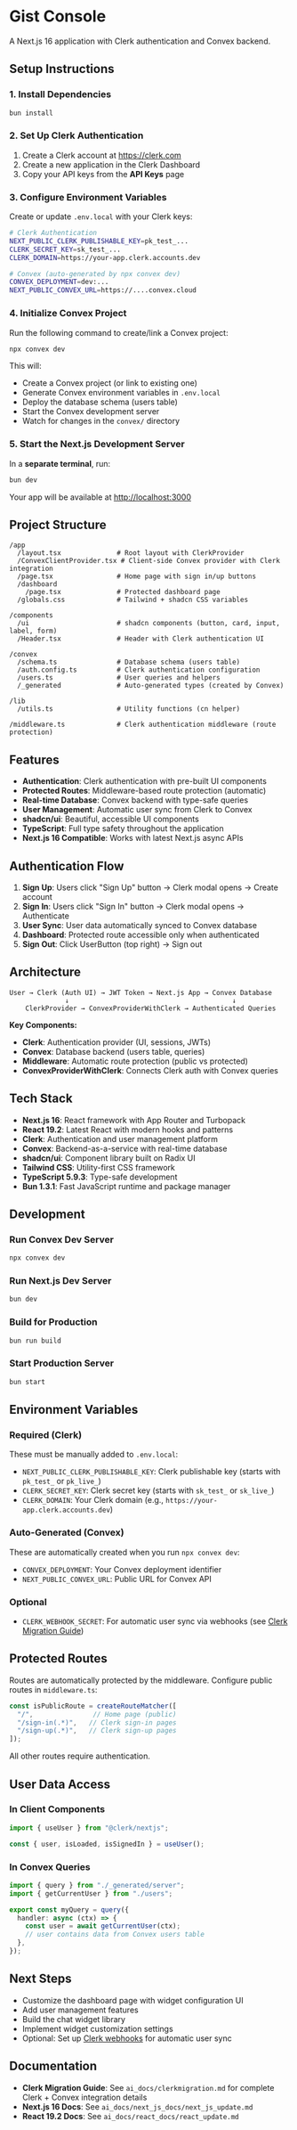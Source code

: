 # Gist Console

A Next.js 16 application with Clerk authentication and Convex backend.

## Setup Instructions

### 1. Install Dependencies

```bash
bun install
```

### 2. Set Up Clerk Authentication

1. Create a Clerk account at https://clerk.com
2. Create a new application in the Clerk Dashboard
3. Copy your API keys from the **API Keys** page

### 3. Configure Environment Variables

Create or update `.env.local` with your Clerk keys:

```bash
# Clerk Authentication
NEXT_PUBLIC_CLERK_PUBLISHABLE_KEY=pk_test_...
CLERK_SECRET_KEY=sk_test_...
CLERK_DOMAIN=https://your-app.clerk.accounts.dev

# Convex (auto-generated by npx convex dev)
CONVEX_DEPLOYMENT=dev:...
NEXT_PUBLIC_CONVEX_URL=https://....convex.cloud
```

### 4. Initialize Convex Project

Run the following command to create/link a Convex project:

```bash
npx convex dev
```

This will:
- Create a Convex project (or link to existing one)
- Generate Convex environment variables in `.env.local`
- Deploy the database schema (users table)
- Start the Convex development server
- Watch for changes in the `convex/` directory

### 5. Start the Next.js Development Server

In a **separate terminal**, run:

```bash
bun dev
```

Your app will be available at [http://localhost:3000](http://localhost:3000)

## Project Structure

```
/app
  /layout.tsx              # Root layout with ClerkProvider
  /ConvexClientProvider.tsx # Client-side Convex provider with Clerk integration
  /page.tsx                # Home page with sign in/up buttons
  /dashboard
    /page.tsx              # Protected dashboard page
  /globals.css             # Tailwind + shadcn CSS variables

/components
  /ui                      # shadcn components (button, card, input, label, form)
  /Header.tsx              # Header with Clerk authentication UI

/convex
  /schema.ts               # Database schema (users table)
  /auth.config.ts          # Clerk authentication configuration
  /users.ts                # User queries and helpers
  /_generated              # Auto-generated types (created by Convex)

/lib
  /utils.ts                # Utility functions (cn helper)

/middleware.ts             # Clerk authentication middleware (route protection)
```

## Features

- **Authentication**: Clerk authentication with pre-built UI components
- **Protected Routes**: Middleware-based route protection (automatic)
- **Real-time Database**: Convex backend with type-safe queries
- **User Management**: Automatic user sync from Clerk to Convex
- **shadcn/ui**: Beautiful, accessible UI components
- **TypeScript**: Full type safety throughout the application
- **Next.js 16 Compatible**: Works with latest Next.js async APIs

## Authentication Flow

1. **Sign Up**: Users click "Sign Up" button → Clerk modal opens → Create account
2. **Sign In**: Users click "Sign In" button → Clerk modal opens → Authenticate
3. **User Sync**: User data automatically synced to Convex database
4. **Dashboard**: Protected route accessible only when authenticated
5. **Sign Out**: Click UserButton (top right) → Sign out

## Architecture

```
User → Clerk (Auth UI) → JWT Token → Next.js App → Convex Database
              ↓                                         ↓
    ClerkProvider → ConvexProviderWithClerk → Authenticated Queries
```

**Key Components:**
- **Clerk**: Authentication provider (UI, sessions, JWTs)
- **Convex**: Database backend (users table, queries)
- **Middleware**: Automatic route protection (public vs protected)
- **ConvexProviderWithClerk**: Connects Clerk auth with Convex queries

## Tech Stack

- **Next.js 16**: React framework with App Router and Turbopack
- **React 19.2**: Latest React with modern hooks and patterns
- **Clerk**: Authentication and user management platform
- **Convex**: Backend-as-a-service with real-time database
- **shadcn/ui**: Component library built on Radix UI
- **Tailwind CSS**: Utility-first CSS framework
- **TypeScript 5.9.3**: Type-safe development
- **Bun 1.3.1**: Fast JavaScript runtime and package manager

## Development

### Run Convex Dev Server
```bash
npx convex dev
```

### Run Next.js Dev Server
```bash
bun dev
```

### Build for Production
```bash
bun run build
```

### Start Production Server
```bash
bun start
```

## Environment Variables

### Required (Clerk)

These must be manually added to `.env.local`:

- `NEXT_PUBLIC_CLERK_PUBLISHABLE_KEY`: Clerk publishable key (starts with `pk_test_` or `pk_live_`)
- `CLERK_SECRET_KEY`: Clerk secret key (starts with `sk_test_` or `sk_live_`)
- `CLERK_DOMAIN`: Your Clerk domain (e.g., `https://your-app.clerk.accounts.dev`)

### Auto-Generated (Convex)

These are automatically created when you run `npx convex dev`:

- `CONVEX_DEPLOYMENT`: Your Convex deployment identifier
- `NEXT_PUBLIC_CONVEX_URL`: Public URL for Convex API

### Optional

- `CLERK_WEBHOOK_SECRET`: For automatic user sync via webhooks (see [Clerk Migration Guide](ai_docs/clerkmigration.md))

## Protected Routes

Routes are automatically protected by the middleware. Configure public routes in `middleware.ts`:

```typescript
const isPublicRoute = createRouteMatcher([
  "/",               // Home page (public)
  "/sign-in(.*)",   // Clerk sign-in pages
  "/sign-up(.*)",   // Clerk sign-up pages
]);
```

All other routes require authentication.

## User Data Access

### In Client Components

```typescript
import { useUser } from "@clerk/nextjs";

const { user, isLoaded, isSignedIn } = useUser();
```

### In Convex Queries

```typescript
import { query } from "./_generated/server";
import { getCurrentUser } from "./users";

export const myQuery = query({
  handler: async (ctx) => {
    const user = await getCurrentUser(ctx);
    // user contains data from Convex users table
  },
});
```

## Next Steps

- Customize the dashboard page with widget configuration UI
- Add user management features
- Build the chat widget library
- Implement widget customization settings
- Optional: Set up [Clerk webhooks](ai_docs/clerkmigration.md#user-sync-to-convex) for automatic user sync

## Documentation

- **Clerk Migration Guide**: See `ai_docs/clerkmigration.md` for complete Clerk + Convex integration details
- **Next.js 16 Docs**: See `ai_docs/next_js_docs/next_js_update.md`
- **React 19.2 Docs**: See `ai_docs/react_docs/react_update.md`

